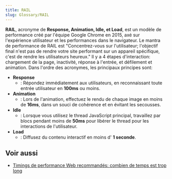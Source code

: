 ```yaml
---
title: RAIL
slug: Glossary/RAIL
---
```


**RAIL**, acronyme de **Response, Animation, Idle, et Load**, est un modèle de performance créé par l'équipe Google Chrome en 2015, axé sur l'expérience utilisateur et les performances dans le navigateur. Le mantra de performance de RAIL est "Concentrez-vous sur l'utilisateur; l'objectif final n'est pas de rendre votre site performant sur un appareil spécifique, c'est de rendre les utilisateurs heureux." Il y a 4 étapes d'interaction: chargement de la page, inactivité, réponse à l'entrée, et défilement et animation. Dans l'ordre des acronymes, les principaux principes sont:

- **Response**
  - : Répondez immédiatement aux utilisateurs, en reconnaissant toute entrée utilisateur en **100ms** ou moins.
- **Animation**
  - : Lors de l'animation, effectuez le rendu de chaque image en moins de **16ms**, dans un souci de cohérence et en évitant les secousses.
- **Idle**
  - : Lorsque vous utilisez le thread JavaScript principal, travaillez par blocs pendant moins de **50ms** pour libérer le thread pour les interactions de l'utilisateur.
- **Load**
  - : Diffusez du contenu interactif en moins d' **1 seconde**.

## Voir aussi

- [Timings de performance Web recommandés: combien de temps est trop long](/fr/docs/Learn/Performance/How_long_is_too_long)

